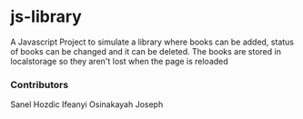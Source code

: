 # js-library

A Javascript Project to simulate a library where books can be added, status of books can be changed and it can be deleted.
The books are stored in localstorage so they aren't lost when the page is reloaded

### Contributors

Sanel Hozdic
Ifeanyi Osinakayah Joseph
